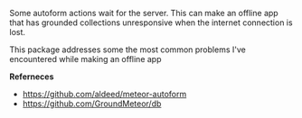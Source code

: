 Some autoform actions wait for the server.  This can make an offline app that has grounded collections unresponsive when the internet connection is lost.

This package addresses some the most common problems I've encountered while making an offline app

**Referneces**
* https://github.com/aldeed/meteor-autoform
* https://github.com/GroundMeteor/db
